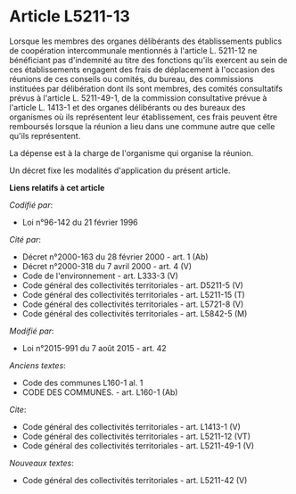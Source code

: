 # Article L5211-13

Lorsque les membres des organes délibérants des établissements publics de coopération intercommunale mentionnés à l'article
L. 5211-12 ne bénéficiant pas d'indemnité au titre des fonctions qu'ils exercent au sein de ces établissements engagent des
frais de déplacement à l'occasion des réunions de ces conseils ou comités, du bureau, des commissions instituées par
délibération dont ils sont membres, des comités consultatifs prévus à l'article L. 5211-49-1, de la commission consultative
prévue à l'article L. 1413-1 et des organes délibérants ou des bureaux des organismes où ils représentent leur établissement,
ces frais peuvent être remboursés lorsque la réunion a lieu dans une commune autre que celle qu'ils représentent. 

La dépense est à la charge de l'organisme qui organise la réunion. 

Un décret fixe les modalités d'application du présent article.

**Liens relatifs à cet article**

_Codifié par_:

  - Loi n°96-142 du 21 février 1996

_Cité par_:

  - Décret n°2000-163 du 28 février 2000 - art. 1 (Ab)
  - Décret n°2000-318 du 7 avril 2000 - art. 4 (V)
  - Code de l'environnement - art. L333-3 (V)
  - Code général des collectivités territoriales - art. D5211-5 (V)
  - Code général des collectivités territoriales - art. L5211-15 (T)
  - Code général des collectivités territoriales - art. L5721-8 (V)
  - Code général des collectivités territoriales - art. L5842-5 (M)

_Modifié par_:

  - Loi n°2015-991 du 7 août 2015 - art. 42

_Anciens textes_:

  - Code des communes L160-1 al. 1
  - CODE DES COMMUNES. - art. L160-1 (Ab)

_Cite_:

  - Code général des collectivités territoriales - art. L1413-1 (V)
  - Code général des collectivités territoriales - art. L5211-12 (VT)
  - Code général des collectivités territoriales - art. L5211-49-1 (V)

_Nouveaux textes_:

  - Code général des collectivités territoriales - art. L5211-42 (V)
